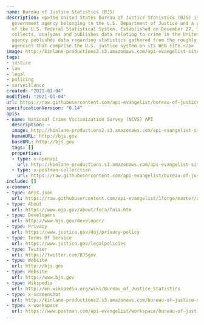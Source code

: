 ```yaml
---
name: Bureau of Justice Statistics (BJS)
description: <p>The United States Bureau of Justice Statistics (BJS) is a federal
  government agency belonging to the U.S. Department of Justice and a principal agency
  of the U.S. Federal Statistical System. Established on December 27, 1979, the bureau
  collects, analyzes and publishes data relating to crime in the United States. The
  agency publishes data regarding statistics gathered from the roughly fifty-thousand
  agencies that comprise the U.S. justice system on its Web site.</p>
image: http://kinlane-productions2.s3.amazonaws.com/api-evangelist-site/company/logos/US-DeptOfJustice-Seal.svg.png
tags:
- justice
- law
- legal
- policing
- surveillance
created: "2021-01-04"
modified: "2021-01-04"
url: https://raw.githubusercontent.com/api-evangelist/bureau-of-justice-statistics-bjs/master/apis.json
specificationVersion: "0.14"
apis:
- name: National Crime Victimization Survey (NCVS) API
  description: ~
  image: http://kinlane-productions2.s3.amazonaws.com/api-evangelist-site/company/logos/US-DeptOfJustice-Seal.svg.png
  humanURL: http://bjs.gov
  baseURL: http://bjs.gov
  tags: []
  properties:
  - type: x-openapi
    url: http://kinlane-productions.s3.amazonaws.com/api-evangelist-site/company/openapis/national-crime-victimization-survey-ncvs-api.json
  - type: x-postman-collecction
    url: https://raw.githubusercontent.com/api-evangelist/bureau-of-justice-statistics/master/national-crime-victimization-survey-ncvs-api-postman-collection.json
include: []
x-common:
- type: APIs.json
  url: https://raw.githubusercontent.com/api-evangelist/1forge/master/apis.json
- type: About
  url: https://www.ojp.gov/about/foia/foia.htm
- type: Developers
  url: http://www.bjs.gov/developer/
- type: Privacy
  url: https://www.justice.gov/doj/privacy-policy
- type: Terms Of Service
  url: https://www.justice.gov/legalpolicies
- type: Twitter
  url: https://twitter.com/BJSgov
- type: Website
  url: http://bjs.gov
- type: Website
  url: http://www.bjs.gov
- type: Wikipedia
  url: http://en.wikipedia.org/wiki/Bureau_of_Justice_Statistics
- type: x-screenshot
  url: http://kinlane-productions2.s3.amazonaws.com/bureau-of-justice-statistics.jpg
- type: x-workspace
  url: https://www.postman.com/api-evangelist/workspace/bureau-of-justice-statistics-bjs/overview
...
```

